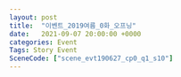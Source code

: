 ```yaml
---
layout: post
title:  "이벤트_2019여름_0화_오프닝"
date:   2021-09-07 20:00:00 +0000
categories: Event
Tags: Story Event
SceneCode: ["scene_evt190627_cp0_q1_s10"]
---
```

